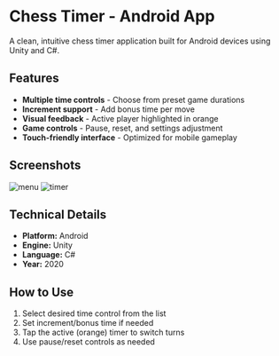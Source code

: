 # Chess Timer - Android App

A clean, intuitive chess timer application built for Android devices using Unity and C#.

## Features
- **Multiple time controls** - Choose from preset game durations
- **Increment support** - Add bonus time per move
- **Visual feedback** - Active player highlighted in orange
- **Game controls** - Pause, reset, and settings adjustment
- **Touch-friendly interface** - Optimized for mobile gameplay

## Screenshots
![menu](https://user-images.githubusercontent.com/41405980/140467070-51300f02-8457-48b5-afaf-65decb265282.PNG)
![timer](https://user-images.githubusercontent.com/41405980/140467075-af289d01-8d67-4fb1-99f4-0dafa11066cb.PNG)

## Technical Details
- **Platform:** Android
- **Engine:** Unity
- **Language:** C#
- **Year:** 2020

## How to Use
1. Select desired time control from the list
2. Set increment/bonus time if needed
3. Tap the active (orange) timer to switch turns
4. Use pause/reset controls as needed
